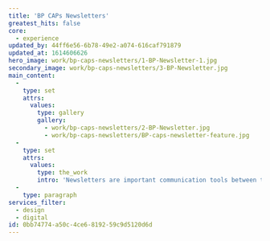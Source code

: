 ```yaml
---
title: 'BP CAPs Newsletters'
greatest_hits: false
core:
  - experience
updated_by: 44ff6e56-6b78-49e2-a074-616caf791879
updated_at: 1614606626
hero_image: work/bp-caps-newsletters/1-BP-Newsletter-1.jpg
secondary_image: work/bp-caps-newsletters/3-BP-Newsletter.jpg
main_content:
  -
    type: set
    attrs:
      values:
        type: gallery
        gallery:
          - work/bp-caps-newsletters/2-BP-Newsletter.jpg
          - work/bp-caps-newsletters/BP-caps-newsletter-feature.jpg
  -
    type: set
    attrs:
      values:
        type: the_work
        intro: 'Newsletters are important communication tools between the company and its employees. BP CAPs interactive pdfs deliver material and insights through interviews, training programme updates and support. Outlining topics of discussion amongst staff, allowing easy navigation and interactivity enable employees to feel connected to the company and their work. Visual representations of data and information presented through infographics and embedding media such as videos and sound bites aid in readers retaining the information effectively.'
  -
    type: paragraph
services_filter:
  - design
  - digital
id: 0bb74774-a50c-4ce6-8192-59c9d5120d6d
---
```

